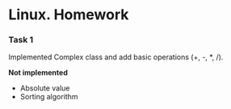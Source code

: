 # Linux. Homework

### Task 1

Implemented Complex class and add basic operations (+, -, \*, /).

**Not implemented**

- Absolute value
- Sorting algorithm
